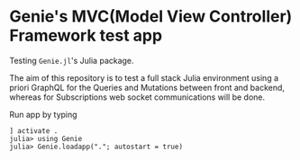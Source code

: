 # Genie's MVC(Model View Controller) Framework test app

Testing ```Genie.jl```'s Julia package.

The aim of this repository is to test a full stack Julia environment using a priori GraphQL for the Queries and Mutations between front and backend, whereas for Subscriptions web socket communications will be done.


Run app by typing

```
] activate .
julia> using Genie
julia> Genie.loadapp("."; autostart = true)
```
